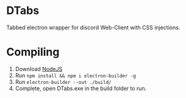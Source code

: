 # DTabs
Tabbed electron wrapper for discord Web-Client with CSS injections.

# Compiling

1. Download [NodeJS](https://nodejs.org/en/)
2. Run `npm install && npm i electron-builder -g` 
3. Run `electron-builder --out ./build/`
4. Complete, open DTabs.exe in the build folder to run.
